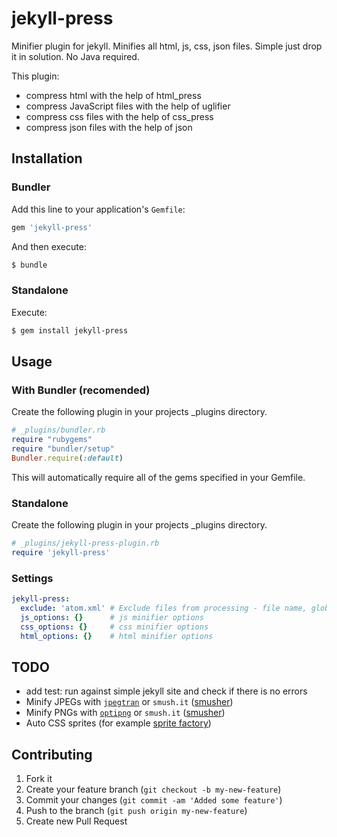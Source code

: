 # jekyll-press
Minifier plugin for jekyll. Minifies all html, js, css, json files. Simple just drop it in solution. No Java required.

This plugin:
 - compress html with the help of html_press
 - compress JavaScript files with the help of uglifier
 - compress css files with the help of css_press
 - compress json files with the help of json

## Installation

### Bundler
Add this line to your application's `Gemfile`:
```ruby
gem 'jekyll-press'
```

And then execute:
```bash
$ bundle
```

### Standalone
Execute:
```bash
$ gem install jekyll-press
```

## Usage

### With Bundler (recomended)
Create the following plugin in your projects _plugins directory.

```ruby
# _plugins/bundler.rb
require "rubygems"
require "bundler/setup"
Bundler.require(:default)
```

This will automatically require all of the gems specified in your Gemfile.

### Standalone
Create the following plugin in your projects _plugins directory.

```ruby
# _plugins/jekyll-press-plugin.rb
require 'jekyll-press'
```

### Settings

```yaml
jekyll-press:
  exclude: 'atom.xml' # Exclude files from processing - file name, glob pattern or array of file names and glob patterns
  js_options: {}      # js minifier options
  css_options: {}     # css minifier options
  html_options: {}    # html minifier options
```

## TODO
 - add test: run against simple jekyll site and check if there is no errors
 - Minify JPEGs with [`jpegtran`](/cmer/jpegtran) or `smush.it` ([smusher](/grosser/smusher))
 - Minify PNGs with [`optipng`](/martinkozak/optipng) or `smush.it` ([smusher](/grosser/smusher))
 - Auto CSS sprites (for example [sprite factory](/jakesgordon/sprite-factory/))

## Contributing
1. Fork it
2. Create your feature branch (`git checkout -b my-new-feature`)
3. Commit your changes (`git commit -am 'Added some feature'`)
4. Push to the branch (`git push origin my-new-feature`)
5. Create new Pull Request
